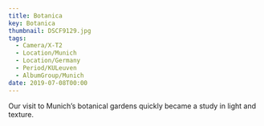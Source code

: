 ```yaml
---
title: Botanica
key: Botanica
thumbnail: DSCF9129.jpg
tags:
  - Camera/X-T2
  - Location/Munich
  - Location/Germany
  - Period/KULeuven
  - AlbumGroup/Munich
date: 2019-07-08T00:00
---
```

Our visit to Munich’s botanical gardens quickly became a study in light and texture.
